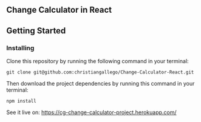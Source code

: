 ## Change Calculator in React

## Getting Started

### Installing

Clone this repository by running the following command in your terminal:

`git clone git@github.com:christiangallego/Change-Calculator-React.git`

Then download the project dependencies by running this command in your terminal:

`npm install`

See it live on: https://cg-change-calculator-project.herokuapp.com/